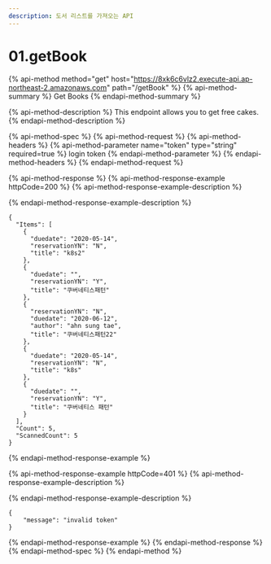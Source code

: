 ```yaml
---
description: 도서 리스트를 가져오는 API
---
```


# 01.getBook

{% api-method method="get" host="https://8xk6c6vlz2.execute-api.ap-northeast-2.amazonaws.com" path="/getBook" %}
{% api-method-summary %}
Get Books
{% endapi-method-summary %}

{% api-method-description %}
This endpoint allows you to get free cakes.
{% endapi-method-description %}

{% api-method-spec %}
{% api-method-request %}
{% api-method-headers %}
{% api-method-parameter name="token" type="string" required=true %}
login token
{% endapi-method-parameter %}
{% endapi-method-headers %}
{% endapi-method-request %}

{% api-method-response %}
{% api-method-response-example httpCode=200 %}
{% api-method-response-example-description %}

{% endapi-method-response-example-description %}

```text
{
  "Items": [
    {
      "duedate": "2020-05-14",
      "reservationYN": "N",
      "title": "k8s2"
    },
    {
      "duedate": "",
      "reservationYN": "Y",
      "title": "쿠버네티스패턴"
    },
    {
      "reservationYN": "N",
      "duedate": "2020-06-12",
      "author": "ahn sung tae",
      "title": "쿠버네티스패턴22"
    },
    {
      "duedate": "2020-05-14",
      "reservationYN": "N",
      "title": "k8s"
    },
    {
      "duedate": "",
      "reservationYN": "Y",
      "title": "쿠버네티스 패턴"
    }
  ],
  "Count": 5,
  "ScannedCount": 5
}
```
{% endapi-method-response-example %}

{% api-method-response-example httpCode=401 %}
{% api-method-response-example-description %}

{% endapi-method-response-example-description %}

```text
{
    "message": "invalid token"
}
```
{% endapi-method-response-example %}
{% endapi-method-response %}
{% endapi-method-spec %}
{% endapi-method %}


